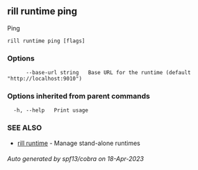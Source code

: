 ## rill runtime ping

Ping

```
rill runtime ping [flags]
```

### Options

```
      --base-url string   Base URL for the runtime (default "http://localhost:9010")
```

### Options inherited from parent commands

```
  -h, --help   Print usage
```

### SEE ALSO

* [rill runtime](rill_runtime.md)	 - Manage stand-alone runtimes

###### Auto generated by spf13/cobra on 18-Apr-2023
